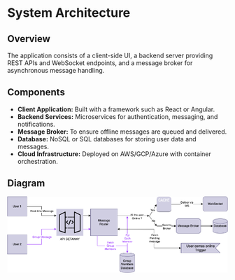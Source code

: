 # System Architecture

## Overview
The application consists of a client-side UI, a backend server providing REST APIs and WebSocket endpoints, and a message broker for asynchronous message handling.

## Components
- **Client Application:** Built with a framework such as React or Angular.
- **Backend Services:** Microservices for authentication, messaging, and notifications.
- **Message Broker:** To ensure offline messages are queued and delivered.
- **Database:** NoSQL or SQL databases for storing user data and messages.
- **Cloud Infrastructure:** Deployed on AWS/GCP/Azure with container orchestration.

## Diagram
![Architecture Diagram](docs/Plan_Diagram.drawio.png)
